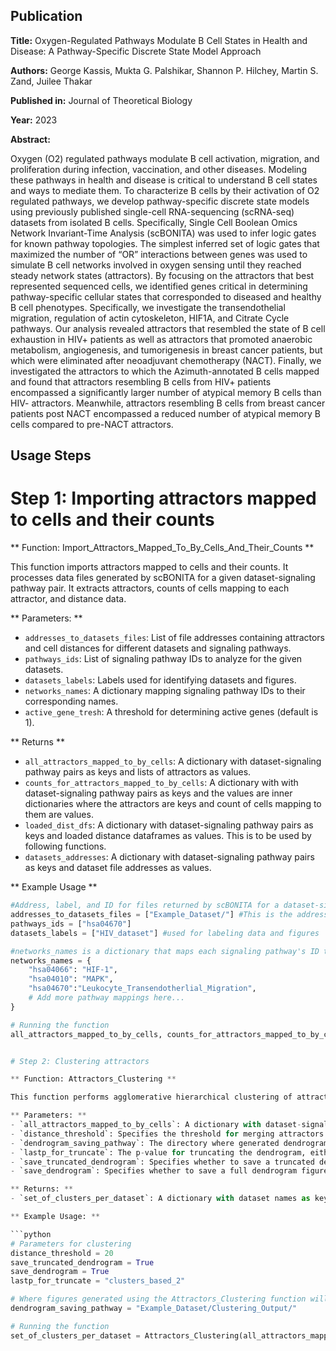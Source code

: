 ## Publication

**Title:** Oxygen-Regulated Pathways Modulate B Cell States in Health and Disease: A Pathway-Specific Discrete State Model Approach

**Authors:** George Kassis, Mukta G. Palshikar, Shannon P. Hilchey, Martin S. Zand, Juilee Thakar

**Published in:** Journal of Theoretical Biology

**Year:** 2023

**Abstract:**

Oxygen (O2) regulated pathways modulate B cell activation, migration, and proliferation during infection, vaccination, and other diseases. Modeling these pathways in health and disease is critical to understand B cell states and ways to mediate them. To characterize B cells by their activation of O2 regulated pathways, we develop pathway-specific discrete state models using previously published single-cell RNA-sequencing (scRNA-seq) datasets from isolated B cells. Specifically, Single Cell Boolean Omics Network Invariant-Time Analysis (scBONITA) was used to infer logic gates for known pathway topologies. The simplest inferred set of logic gates that maximized the number of “OR” interactions between genes was used to simulate B cell networks involved in oxygen sensing until they reached steady network states (attractors). By focusing on the attractors that best represented sequenced cells, we identified genes critical in determining pathway-specific cellular states that corresponded to diseased and healthy B cell phenotypes. Specifically, we investigate the transendothelial migration, regulation of actin cytoskeleton, HIF1A, and Citrate Cycle pathways. Our analysis revealed attractors that resembled the state of B cell exhaustion in HIV+ patients as well as attractors that promoted anaerobic metabolism, angiogenesis, and tumorigenesis in breast cancer patients, but which were eliminated after neoadjuvant chemotherapy (NACT). Finally, we investigated the attractors to which the Azimuth-annotated B cells mapped and found that attractors resembling B cells from HIV+ patients encompassed a significantly larger number of atypical memory B cells than HIV- attractors. Meanwhile, attractors resembling B cells from breast cancer patients post NACT encompassed a reduced number of atypical memory B cells compared to pre-NACT attractors.

## Usage Steps

# Step 1: Importing attractors mapped to cells and their counts

** Function: Import_Attractors_Mapped_To_By_Cells_And_Their_Counts **

This function imports attractors mapped to cells and their counts. It processes data files generated by scBONITA for a given dataset-signaling pathway pair. It extracts attractors, counts of cells mapping to each attractor, and distance data.

** Parameters: **
- `addresses_to_datasets_files`: List of file addresses containing attractors and cell distances for different datasets and signaling pathways.
- `pathways_ids`: List of signaling pathway IDs to analyze for the given datasets.
- `datasets_labels`: Labels used for identifying datasets and figures.
- `networks_names`: A dictionary mapping signaling pathway IDs to their corresponding names.
- `active_gene_tresh`: A threshold for determining active genes (default is 1).

** Returns **
- `all_attractors_mapped_to_by_cells`: A dictionary with dataset-signaling pathway pairs as keys and lists of attractors as values.
- `counts_for_attractors_mapped_to_by_cells`: A dictionary with with dataset-signaling pathway pairs as keys and the values are inner dictionaries where the attractors are keys and count of cells mapping to them are values.
- `loaded_dist_dfs`: A dictionary with dataset-signaling pathway pairs as keys and loaded distance dataframes as values. This is to be used by following functions.
- `datasets_addresses`: A dictionary with dataset-signaling pathway pairs as keys and dataset file addresses as values.

** Example Usage **

```python
#Address, label, and ID for files returned by scBONITA for a dataset-signaling pathway pair
addresses_to_datasets_files = ["Example_Dataset/"] #This is the address to the csv files of the distances between attractors and cells which were generated by scBONITA
pathways_ids = ["hsa04670"]
datasets_labels = ["HIV_dataset"] #used for labeling data and figures

#networks_names is a dictionary that maps each signaling pathway's ID to a name that will be used in figures
networks_names = {
    "hsa04066": "HIF-1",
    "hsa04010": "MAPK",
    "hsa04670":"Leukocyte_Transendotherlial_Migration",
    # Add more pathway mappings here...
}

# Running the function
all_attractors_mapped_to_by_cells, counts_for_attractors_mapped_to_by_cells, loaded_dist_dfs, datasets_addresses = Import_Attractors_Mapped_To_By_Cells_And_Their_Counts(addresses_to_datasets_files, pathways_ids, datasets_labels, networks_names)


# Step 2: Clustering attractors

** Function: Attractors_Clustering **

This function performs agglomerative hierarchical clustering of attractors. It utilizes variables returned by the `Import_Attractors_Mapped_To_By_Cells_And_Their_Counts` function to cluster attractors based on their similarity.

** Parameters: **
- `all_attractors_mapped_to_by_cells`: A dictionary with dataset-signaling pathway pairs as keys and lists of attractors as values.
- `distance_threshold`: Specifies the threshold for merging attractors. Here it represents the percentage of nodes in the network which activation must match for two attractors to merge.
- `dendrogram_saving_pathway`: The directory where generated dendrogram figures will be saved.
- `lastp_for_truncate`: The p-value for truncating the dendrogram, either an integer or a string with the format "clusters_based_[multiplication_factor_of_choice]".
- `save_truncated_dendrogram`: Specifies whether to save a truncated dendrogram figure (default is True).
- `save_dendrogram`: Specifies whether to save a full dendrogram figure (default is True).

** Returns: **
- `set_of_clusters_per_dataset`: A dictionary with dataset names as keys and values being dictionaries of cluster IDs and their respective attractors.

** Example Usage: **

```python
# Parameters for clustering
distance_threshold = 20
save_truncated_dendrogram = True
save_dendrogram = True
lastp_for_truncate = "clusters_based_2"

# Where figures generated using the Attractors_Clustering function will be saved
dendrogram_saving_pathway = "Example_Dataset/Clustering_Output/"

# Running the function
set_of_clusters_per_dataset = Attractors_Clustering(all_attractors_mapped_to_by_cells, distance_threshold, dendrogram_saving_pathway, lastp_for_truncate, save_truncated_dendrogram, save_dendrogram)


